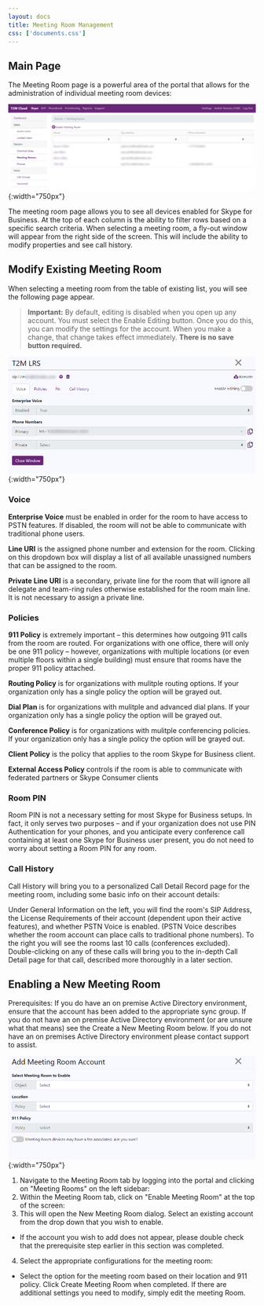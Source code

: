 ```yaml
---
layout: docs
title: Meeting Room Management
css: ['documents.css']
---
```


## Main Page

The Meeting Room page is a powerful area of the portal that allows for the administration of individual meeting room devices: 

![Cloud Portal](/assets/images/meeting.1.png){:width="750px"}

The meeting room page allows you to see all devices enabled for Skype for Business.  At the top of each column is the ability to filter rows based on a specific search criteria.  When selecting a meeting room, a fly-out window will appear from the right side of the screen.  This will include the ability to modify properties and see call history.

## Modify Existing Meeting Room

When selecting a meeting room from the table of existing list, you will see the following page appear.

> **Important:** By default, editing is disabled when you open up any account.  You must select the Enable Editing button.  Once you do this, you can modify the settings for the account.  When you make a change, that change takes effect immediately.  **There is no save button required.**

![Cloud Portal](/assets/images/meeting.2.png){:width="750px"}

### Voice

**Enterprise Voice** must be enabled in order for the room to have access to PSTN features. If disabled, the room will not be able to communicate with traditional phone users. 
 
**Line URI** is the assigned phone number and extension for the room. Clicking on this dropdown box will display a list of all available unassigned numbers that can be assigned to the room.  
 
**Private Line URI** is a secondary, private line for the room that will ignore all delegate and team-ring rules otherwise established for the room main line. It is not necessary to assign a private line.  

### Policies

**911 Policy** is extremely important – this determines how outgoing 911 calls from the room are routed. For organizations with one office, there will only be one 911 policy – however, organizations with multiple locations (or even multiple floors within a single building) must ensure that rooms have the proper 911 policy attached.  

**Routing Policy** is for organizations with mulitple routing options.  If your organization only has a single policy the option will be grayed out.

**Dial Plan** is for organizations with mulitple and advanced dial plans.  If your organization only has a single policy the option will be grayed out.

**Conference Policy** is for organizations with mulitple conferencing policies.  If your organization only has a single policy the option will be grayed out.

**Client Policy** is the policy that applies to the room Skype for Business client.

**External Access Policy** controls if the room is able to communicate with federated partners or Skype Consumer clients 

### Room PIN

Room PIN is not a necessary setting for most Skype for Business setups. In fact, it only serves two purposes – and if your organization does not use PIN Authentication for your phones, and you anticipate every conference call containing at least one Skype for Business user present, you do not need to worry about setting a Room PIN for any room. 

### Call History

Call History will bring you to a personalized Call Detail Record page for the meeting room, including some basic info on their account details: 

Under General Information on the left, you will find the room's SIP Address, the License Requirements of their account (dependent upon their active features), and whether PSTN Voice is enabled. (PSTN Voice describes whether the room account can place calls to traditional phone numbers). To the right you will see the rooms last 10 calls (conferences excluded). Double-clicking on any of these calls will bring you to the in-depth Call Detail page for that call, described more thoroughly in a later section.

## Enabling a New Meeting Room

Prerequisites: If you do have an on premise Active Directory environment, ensure that the account has been added to the appropriate sync group. If you do not have an on premise Active Directory environment (or are unsure what that means) see the Create a New Meeting Room below.  If you do not have an on premises Active Directory environment please contact support to assist.

![Cloud Portal](/assets/images/meeting.3.png){:width="750px"}

1. Navigate to the Meeting Room tab by logging into the portal and clicking on "Meeting Rooms" on the left sidebar: 
2. Within the Meeting Room tab, click on "Enable Meeting Room" at the top of the screen:
3. This will open the New Meeting Room dialog.  Select an existing account from the drop down that you wish to enable.
- If the account you wish to add does not appear, please double check that the prerequisite step earlier in this section was completed. 
4. Select the appropriate configurations for the meeting room:
- Select the option for the meeting room based on their location and 911 policy.  Click Create Meeting Room when completed.  If there are additional settings you need to modify, simply edit the meeting Room.


